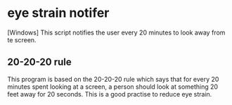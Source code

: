 # eye strain notifer
 [Windows] This script notifies the user every 20 minutes to look away from te screen.
 
## 20-20-20 rule
This program is based on the 20-20-20 rule which says that for every 20 minutes spent looking at a screen, a person should look at something 20 feet away for 20 seconds. This is a good practise to reduce eye strain.
